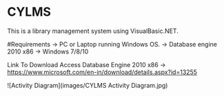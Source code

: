 # CYLMS
This is a library management system using VisualBasic.NET.

#Requirements 
 -> PC or Laptop running Windows OS.
 -> Database engine 2010 x86
 -> Windows 7/8/10
 
 Link To Download Access Database Engine 2010 x86 -> https://www.microsoft.com/en-in/download/details.aspx?id=13255
 
 ![Activity Diagram](images/CYLMS Activity Diagram.jpg)
    
